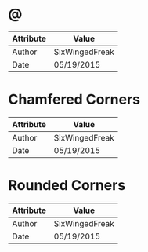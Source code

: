 # @
| Attribute | Value |
| ---  | ---     |
| Author | SixWingedFreak |
| Date | 05/19/2015 |
# Chamfered Corners
| Attribute | Value |
| ---  | ---     |
| Author | SixWingedFreak |
| Date | 05/19/2015 |
# Rounded Corners
| Attribute | Value |
| ---  | ---     |
| Author | SixWingedFreak |
| Date | 05/19/2015 |
